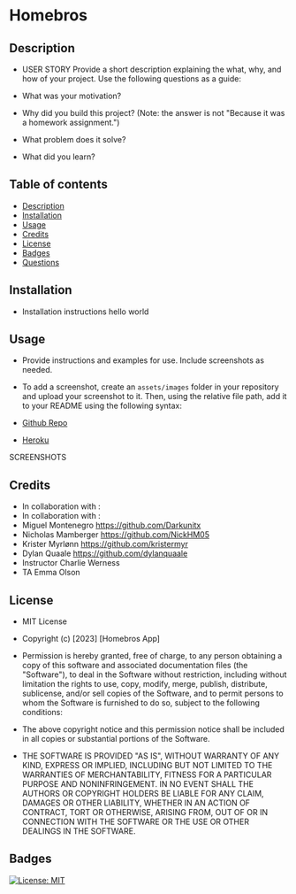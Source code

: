 # Homebros

## Description
- USER STORY
Provide a short description explaining the what, why, and how of your project. Use the following questions as a guide:

- What was your motivation?
- Why did you build this project? (Note: the answer is not "Because it was a homework assignment.")
- What problem does it solve?
- What did you learn?

## Table of contents
- [Description](#description)
- [Installation](#installation)
- [Usage](#usage)
- [Credits](#credits)
- [License](#license)
- [Badges](#badges)
- [Questions](#questions)

## Installation 
- Installation instructions
hello world


## Usage
- Provide instructions and examples for use. Include screenshots as needed.

- To add a screenshot, create an `assets/images` folder in your repository and upload your screenshot to it. Then, using the relative file path, add it to your README using the following syntax:

- <a href="https://github.com/dylanquaale/home-bros">Github Repo</a>

- <a href="https://arcane-savannah-38796.herokuapp.com/">Heroku </a>

SCREENSHOTS

## Credits 

- In collaboration with : 
- In collaboration with : 
- Miguel Montenegro  https://github.com/Darkunitx
- Nicholas Mamberger https://github.com/NickHM05
- Krister Myrlønn    https://github.com/kristermyr
- Dylan Quaale       https://github.com/dylanquaale
- Instructor Charlie Werness
- TA Emma Olson

## License

- MIT License

- Copyright (c) [2023] [Homebros App]

- Permission is hereby granted, free of charge, to any person obtaining a copy of this software and associated documentation files (the "Software"), to deal in the Software without restriction, including without limitation the rights to use, copy, modify, merge, publish, distribute, sublicense, and/or sell copies of the Software, and to permit persons to whom the Software is furnished to do so, subject to the following conditions:

- The above copyright notice and this permission notice shall be included in all copies or substantial portions of the Software.

- THE SOFTWARE IS PROVIDED "AS IS", WITHOUT WARRANTY OF ANY KIND, EXPRESS OR IMPLIED, INCLUDING BUT NOT LIMITED TO THE WARRANTIES OF MERCHANTABILITY, FITNESS FOR A PARTICULAR PURPOSE AND NONINFRINGEMENT. IN NO EVENT SHALL THE AUTHORS OR COPYRIGHT HOLDERS BE LIABLE FOR ANY CLAIM, DAMAGES OR OTHER LIABILITY, WHETHER IN AN ACTION OF CONTRACT, TORT OR OTHERWISE, ARISING FROM, OUT OF OR IN CONNECTION WITH THE SOFTWARE OR THE USE OR OTHER DEALINGS IN THE SOFTWARE.

## Badges

[![License: MIT](https://img.shields.io/badge/License-MIT-yellow.svg)](https://opensource.org/licenses/MIT)